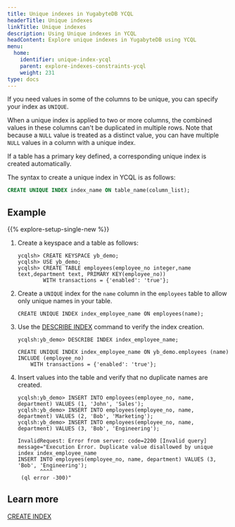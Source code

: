 ```yaml
---
title: Unique indexes in YugabyteDB YCQL
headerTitle: Unique indexes
linkTitle: Unique indexes
description: Using Unique indexes in YCQL
headContent: Explore unique indexes in YugabyteDB using YCQL
menu:
  home:
    identifier: unique-index-ycql
    parent: explore-indexes-constraints-ycql
    weight: 231
type: docs
---
```


If you need values in some of the columns to be unique, you can specify your index as `UNIQUE`.

When a unique index is applied to two or more columns, the combined values in these columns can't be duplicated in multiple rows. Note that because a `NULL` value is treated as a distinct value, you can have multiple `NULL` values in a column with a unique index.

If a table has a primary key defined, a corresponding unique index is created automatically.

The syntax to create a unique index in YCQL is as follows:

```sql
CREATE UNIQUE INDEX index_name ON table_name(column_list);
```

## Example

{{% explore-setup-single-new %}}

1. Create a keyspace and a table as follows:

    ```cql
    ycqlsh> CREATE KEYSPACE yb_demo;
    ycqlsh> USE yb_demo;
    ycqlsh> CREATE TABLE employees(employee_no integer,name text,department text, PRIMARY KEY(employee_no))
            WITH transactions = {'enabled': 'true'};
    ```

1. Create a `UNIQUE` index for the `name` column in the `employees` table to allow only unique names in your table.

    ```cql
    CREATE UNIQUE INDEX index_employee_name ON employees(name);
    ```

1. Use the [DESCRIBE INDEX](../../../../api/ycqlsh/#describe) command to verify the index creation.

    ```cql
    ycqlsh:yb_demo> DESCRIBE INDEX index_employee_name;
    ```

    ```output
    CREATE UNIQUE INDEX index_employee_name ON yb_demo.employees (name) INCLUDE (employee_no)
        WITH transactions = {'enabled': 'true'};
    ```

1. Insert values into the table and verify that no duplicate names are created.

    ```cql
    ycqlsh:yb_demo> INSERT INTO employees(employee_no, name, department) VALUES (1, 'John', 'Sales');
    ycqlsh:yb_demo> INSERT INTO employees(employee_no, name, department) VALUES (2, 'Bob', 'Marketing');
    ycqlsh:yb_demo> INSERT INTO employees(employee_no, name, department) VALUES (3, 'Bob', 'Engineering');
    ```

    ```output
    InvalidRequest: Error from server: code=2200 [Invalid query] message="Execution Error. Duplicate value disallowed by unique index index_employee_name
    INSERT INTO employees(employee_no, name, department) VALUES (3, 'Bob', 'Engineering');
           ^^^^
     (ql error -300)"
    ```

## Learn more

[CREATE INDEX](../../../../api/ycql/ddl_create_index/)
